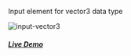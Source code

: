 Input element for vector3 data type

![input-vector3](https://arodic.github.com/input-vector3/preview.png "input-vector3")

##### [Live Demo](http://arodic.github.com/input-vector3/)